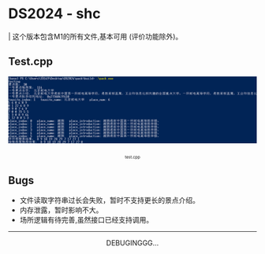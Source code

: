 # DS2024 - shc 
| 这个版本包含M1的所有文件,基本可用 (评价功能除外)。

## Test.cpp
<center><img src="./assets/test-0.png" alt="png" >
<p><span style="font-size: 8px;">test.cpp</span></p></center>

## Bugs
* 文件读取字符串过长会失败，暂时不支持更长的景点介绍。
* 内存泄露，暂时影响不大。
* 场所逻辑有待完善,虽然接口已经支持调用。
---
<center>DEBUGINGGG...</center>